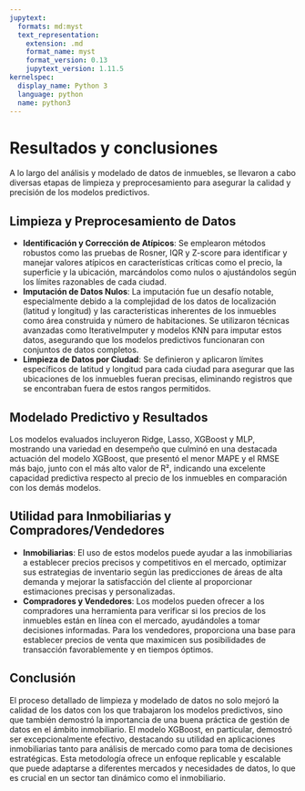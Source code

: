 ```yaml
---
jupytext:
  formats: md:myst
  text_representation:
    extension: .md
    format_name: myst
    format_version: 0.13
    jupytext_version: 1.11.5
kernelspec:
  display_name: Python 3
  language: python
  name: python3
---
```


# Resultados y conclusiones

A lo largo del análisis y modelado de datos de inmuebles, se llevaron a cabo diversas etapas de limpieza y preprocesamiento para asegurar la calidad y precisión de los modelos predictivos.

## Limpieza y Preprocesamiento de Datos

- **Identificación y Corrección de Atípicos**: Se emplearon métodos robustos como las pruebas de Rosner, IQR y Z-score para identificar y manejar valores atípicos en características críticas como el precio, la superficie y la ubicación, marcándolos como nulos o ajustándolos según los límites razonables de cada ciudad.
- **Imputación de Datos Nulos**: La imputación fue un desafío notable, especialmente debido a la complejidad de los datos de localización (latitud y longitud) y las características inherentes de los inmuebles como área construida y número de habitaciones. Se utilizaron técnicas avanzadas como IterativeImputer y modelos KNN para imputar estos datos, asegurando que los modelos predictivos funcionaran con conjuntos de datos completos.
- **Limpieza de Datos por Ciudad**: Se definieron y aplicaron límites específicos de latitud y longitud para cada ciudad para asegurar que las ubicaciones de los inmuebles fueran precisas, eliminando registros que se encontraban fuera de estos rangos permitidos.

## Modelado Predictivo y Resultados

Los modelos evaluados incluyeron Ridge, Lasso, XGBoost y MLP, mostrando una variedad en desempeño que culminó en una destacada actuación del modelo XGBoost, que presentó el menor MAPE y el RMSE más bajo, junto con el más alto valor de R², indicando una excelente capacidad predictiva respecto al precio de los inmuebles en comparación con los demás modelos.

## Utilidad para Inmobiliarias y Compradores/Vendedores

- **Inmobiliarias**: El uso de estos modelos puede ayudar a las inmobiliarias a establecer precios precisos y competitivos en el mercado, optimizar sus estrategias de inventario según las predicciones de áreas de alta demanda y mejorar la satisfacción del cliente al proporcionar estimaciones precisas y personalizadas.
- **Compradores y Vendedores**: Los modelos pueden ofrecer a los compradores una herramienta para verificar si los precios de los inmuebles están en línea con el mercado, ayudándoles a tomar decisiones informadas. Para los vendedores, proporciona una base para establecer precios de venta que maximicen sus posibilidades de transacción favorablemente y en tiempos óptimos.

## Conclusión

El proceso detallado de limpieza y modelado de datos no solo mejoró la calidad de los datos con los que trabajaron los modelos predictivos, sino que también demostró la importancia de una buena práctica de gestión de datos en el ámbito inmobiliario. El modelo XGBoost, en particular, demostró ser excepcionalmente efectivo, destacando su utilidad en aplicaciones inmobiliarias tanto para análisis de mercado como para toma de decisiones estratégicas. Esta metodología ofrece un enfoque replicable y escalable que puede adaptarse a diferentes mercados y necesidades de datos, lo que es crucial en un sector tan dinámico como el inmobiliario.